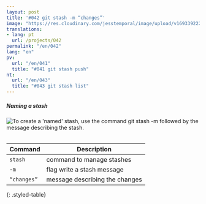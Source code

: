 ```yaml
---
layout: post
title: '#042 git stash -m “changes”'
image: "https://res.cloudinary.com/jesstemporal/image/upload/v1693392223/gitfichas/en/042/thumbnail_yzjbbg.jpg"
translations:
- lang: pt
  url: /projects/042
permalink: "/en/042"
lang: "en"
pv:
  url: "/en/041"
  title: "#041 git stash push"
nt:
  url: "/en/043"
  title: "#043 git stash list"
---
```

##### Naming a stash

<img alt="To create a 'named' stash, use the command git stash -m followed by the message describing the stash." src="https://res.cloudinary.com/jesstemporal/image/upload/v1693392223/gitfichas/en/042/full_nafacu.jpg"><br><br>

| Command | Description |
|---------|-------------|
| `stash` | command to manage stashes |
| `-m` | flag write a stash message |
| `“changes”` | message describing the changes |
{: .styled-table}

<!--
<br>

Read more about this command in the following blog post:

<a href="FILL">
  <strong>FILL</strong>
</a>
-->
